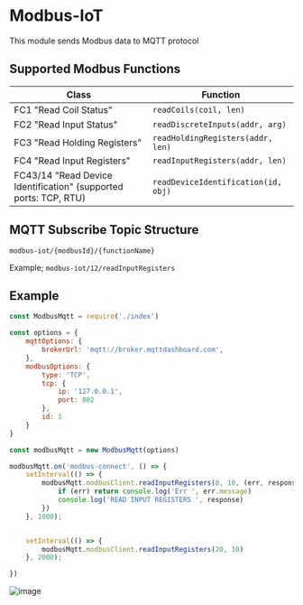 # Modbus-IoT

This module sends Modbus data to MQTT protocol

## Supported Modbus Functions
<table>
<thead>
<tr>
<th>Class</th>
<th>Function</th>
</tr>
</thead>
<tbody>
<tr>
<td>FC1 "Read Coil Status"</td>
<td><code>readCoils(coil, len)</code></td>
</tr>
<tr>
<td>FC2 "Read Input Status"</td>
<td><code>readDiscreteInputs(addr, arg)</code></td>
</tr>
<tr>
<td>FC3 "Read Holding Registers"</td>
<td><code>readHoldingRegisters(addr, len) </code></td>
</tr>
<tr>
<td>FC4 "Read Input Registers"</td>
<td><code>readInputRegisters(addr, len) </code></td>
</tr>
<tr>
<td>FC43/14 "Read Device Identification" (supported ports: TCP, RTU)</td>
<td><code>readDeviceIdentification(id, obj)</code></td>
</tr>
</tbody>
</table>

## MQTT Subscribe Topic Structure

```modbus-iot/{modbusId}/{functionName}```

Example; ```modbus-iot/12/readInputRegisters```


## Example 

```js
const ModbusMqtt = require('./index')

const options = {
    mqttOptions: {
        brokerUrl: 'mqtt://broker.mqttdashboard.com',
    },
    modbusOptions: {
        type: 'TCP',
        tcp: {
            ip: '127.0.0.1',
            port: 802
        },
        id: 1
    }
}

const modbusMqtt = new ModbusMqtt(options)

modbusMqtt.on('modbus-connect', () => {
    setInterval(() => {
        modbusMqtt.modbusClient.readInputRegisters(0, 10, (err, response) => {
            if (err) return console.log('Err ', err.message)
            console.log('READ INPUT REGISTERS ', response)
        })
    }, 1000);


    setInterval(() => {
        modbusMqtt.modbusClient.readInputRegisters(20, 10)
    }, 2000);

})
```

![image](https://user-images.githubusercontent.com/23284052/130330770-ae1fa856-e32d-4298-83a2-002659b081b6.png)
